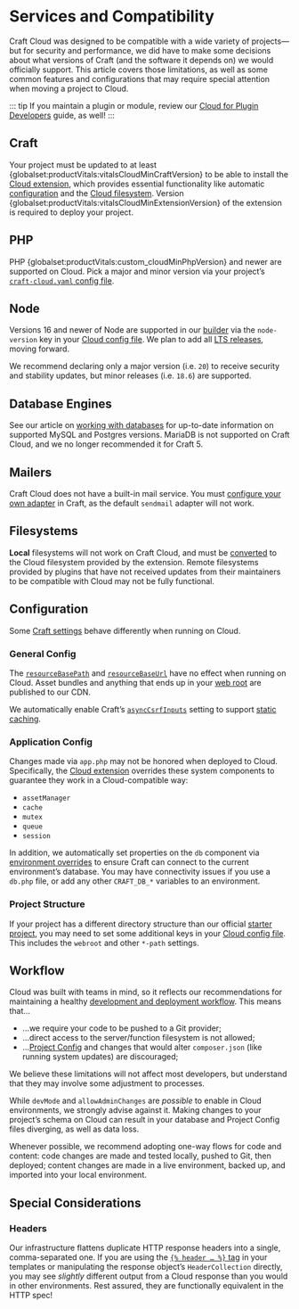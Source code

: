 # Services and Compatibility

Craft Cloud was designed to be compatible with a wide variety of projects—but for security and performance, we did have to make some decisions about what versions of Craft (and the software it depends on) we would officially support. This article covers those limitations, as well as some common features and configurations that may require special attention when moving a project to Cloud.

::: tip
If you maintain a plugin or module, review our [Cloud for Plugin Developers](/knowledge-base/cloud-plugin-development) guide, as well!
:::

## Craft

Your project must be updated to at least {globalset:productVitals:vitalsCloudMinCraftVersion} to be able to install the [Cloud extension](/knowledge-base/cloud-extension), which provides essential functionality like automatic [configuration](/knowledge-base/cloud-config) and the [Cloud filesystem](/knowledge-base/cloud-assets). Version {globalset:productVitals:vitalsCloudMinExtensionVersion} of the extension is required to deploy your project.

## PHP

PHP {globalset:productVitals:custom_cloudMinPhpVersion} and newer are supported on Cloud. Pick a major and minor version via your project’s [`craft-cloud.yaml` config file](/knowledge-base/cloud-config).

## Node

Versions 16 and newer of Node are supported in our [builder](/knowledge-base/cloud-builds) via the `node-version` key in your [Cloud config file](/knowledge-base/cloud-config). We plan to add all [LTS releases](https://nodejs.org/en/about/previous-releases), moving forward.

We recommend declaring only a major version (i.e. `20`) to receive security and stability updates, but minor releases (i.e. `18.6`) are supported.

## Database Engines

See our article on [working with databases](/knowledge-base/cloud-databases) for up-to-date information on supported MySQL and Postgres versions. MariaDB is not supported on Craft Cloud, and we no longer recommended it for Craft 5.

## Mailers

Craft Cloud does not have a built-in mail service. You must [configure your own adapter](/docs/5.x/system/mail.html) in Craft, as the default `sendmail` adapter will not work.

## Filesystems

**Local** filesystems will not work on Craft Cloud, and must be [converted](/knowledge-base/cloud-assets#converting-a-filesystem) to the Cloud filesystem provided by the extension. Remote filesystems provided by plugins that have not received updates from their maintainers to be compatible with Cloud may not be fully functional.

## Configuration

Some [Craft settings](/docs/5.x/configure.html) behave differently when running on Cloud.

### General Config

The [`resourceBasePath`](/docs/5.x/reference/config/general.html#resourcesbasepath) and [`resourceBaseUrl`](/docs/5.x/reference/config/general.html#resourcebaseurl) have no effect when running on Cloud. Asset bundles and anything that ends up in your [web root](#project-structure) are published to our CDN.

We automatically enable Craft’s [`asyncCsrfInputs`](/docs/5.x/reference/config/general.html#asynccsrfinputs) setting to support [static caching](/knowledge-base/cloud-static-caching).

### Application Config

Changes made via `app.php` may not be honored when deployed to Cloud. Specifically, the [Cloud extension](/knowledge-base/cloud-extension) overrides these system components to guarantee they work in a Cloud-compatible way:

- `assetManager`
- `cache`
- `mutex`
- `queue`
- `session`

In addition, we automatically set properties on the `db` component via [environment overrides](/docs/5.x/configure.html#environment-overrides) to ensure Craft can connect to the current environment’s database. You may have connectivity issues if you use a `db.php` file, or add any other `CRAFT_DB_*` variables to an environment.

### Project Structure

If your project has a different directory structure than our official [starter project](/knowledge-base/using-the-starter-project), you may need to set some additional keys in your [Cloud config file](/knowledge-base/cloud-config). This includes the `webroot` and other `*-path` settings.

## Workflow

Cloud was built with teams in mind, so it reflects our recommendations for maintaining a healthy [development and deployment workflow](/docs/5.x/deploy.html). This means that…

- …we require your code to be pushed to a Git provider;
- …direct access to the server/function filesystem is not allowed;
- …[Project Config](/docs/5.x/system/project-config.html) and changes that would alter `composer.json` (like running system updates) are discouraged;

We believe these limitations will not affect most developers, but understand that they may involve some adjustment to processes.

While `devMode` and `allowAdminChanges` are _possible_ to enable in Cloud environments, we strongly advise against it. Making changes to your project’s schema on Cloud can result in your database and Project Config files diverging, as well as data loss.

Whenever possible, we recommend adopting one-way flows for code and content: code changes are made and tested locally, pushed to Git, then deployed; content changes are made in a live environment, backed up, and imported into your local environment.

## Special Considerations

### Headers

Our infrastructure flattens duplicate HTTP response headers into a single, comma-separated one. If you are using the [`{% header … %}` tag](/docs/5.x/reference/twig/tags.html#header) in your templates or manipulating the response object’s `HeaderCollection` directly, you may see *slightly* different output from a Cloud response than you would in other environments. Rest assured, they are functionally equivalent in the HTTP spec!
